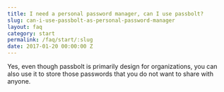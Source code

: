 ```yaml
---
title: I need a personal password manager, can I use passbolt?
slug: can-i-use-passbolt-as-personal-password-manager
layout: faq
category: start
permalink: /faq/start/:slug
date: 2017-01-20 00:00:00 Z
---
```

Yes, even though passbolt is primarily design for organizations, you can also use it 
to store those passwords that you do not want to share with anyone.
